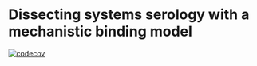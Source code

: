 # Dissecting systems serology with a mechanistic binding model

[![codecov](https://codecov.io/gh/meyer-lab/systemsSerology.jl/branch/master/graph/badge.svg)](https://codecov.io/gh/meyer-lab/systemsSerology.jl)

